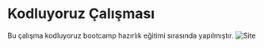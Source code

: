 # Kodluyoruz Çalışması
Bu çalışma kodluyoruz bootcamp hazırlık eğitimi sırasında yapılmıştır. 
![Site](https://i.hizliresim.com/mhgibus.png)